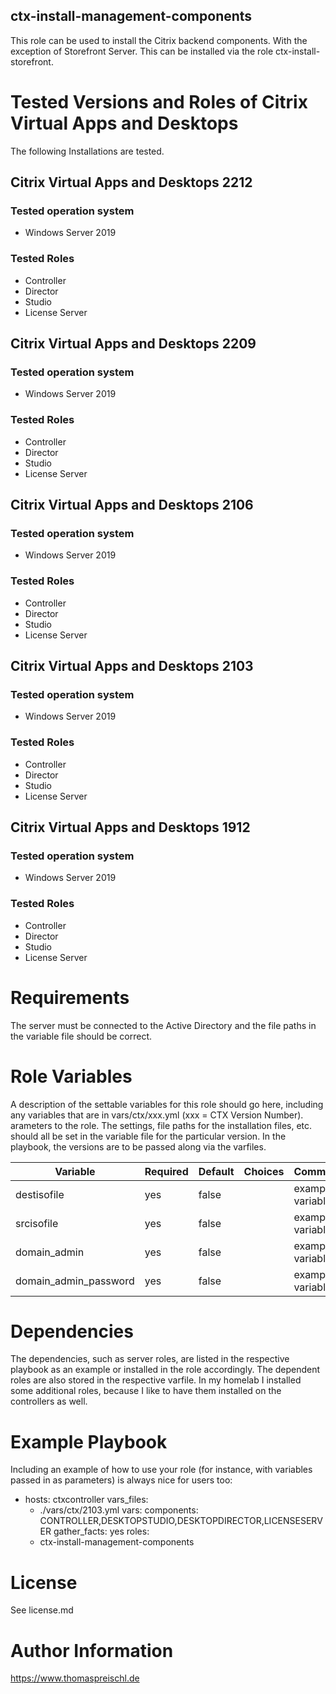 ## ctx-install-management-components


This role can be used to install the Citrix backend components. With the exception of Storefront Server. This can be installed via the role ctx-install-storefront.


# Tested Versions and Roles of Citrix Virtual Apps and Desktops

The following Installations are tested.

## Citrix Virtual Apps and Desktops 2212

### Tested operation system
- Windows Server 2019

### Tested Roles
- Controller
- Director
- Studio
- License Server


## Citrix Virtual Apps and Desktops 2209

### Tested operation system
- Windows Server 2019

### Tested Roles
- Controller
- Director
- Studio
- License Server


## Citrix Virtual Apps and Desktops 2106

### Tested operation system
- Windows Server 2019

### Tested Roles
- Controller
- Director
- Studio
- License Server


## Citrix Virtual Apps and Desktops 2103

### Tested operation system
- Windows Server 2019

### Tested Roles
- Controller
- Director
- Studio
- License Server


## Citrix Virtual Apps and Desktops 1912

### Tested operation system
- Windows Server 2019

### Tested Roles
- Controller
- Director
- Studio
- License Server


# Requirements


The server must be connected to the Active Directory and the file paths in the variable file should be correct.

# Role Variables

A description of the settable variables for this role should go here, including any variables that are in vars/ctx/xxx.yml (xxx = CTX Version Number). arameters to the role.
The settings, file paths for the installation files, etc. should all be set in the variable file for the particular version. In the playbook, the versions are to be passed along via the varfiles.

| Variable                | Required | Default | Choices                   | Comments                                 |
|-------------------------|----------|---------|---------------------------|------------------------------------------|
| destisofile             | yes      | false   |                           | example variable                         |
| srcisofile              | yes      | false   |                           | example variable                         |
| domain_admin            | yes      | false   |                           | example variable                         |
| domain_admin_password   | yes      | false   |                           | example variable                         |


# Dependencies

The dependencies, such as server roles, are listed in the respective playbook as an example or installed in the role accordingly. The dependent roles are also stored in the respective varfile.
In my homelab I installed some additional roles, because I like to have them installed on the controllers as well.

# Example Playbook

Including an example of how to use your role (for instance, with variables passed in as parameters) is always nice for users too:


- hosts: ctxcontroller
  vars_files:
    - ./vars/ctx/2103.yml
  vars:
    components: CONTROLLER,DESKTOPSTUDIO,DESKTOPDIRECTOR,LICENSESERVER
  gather_facts: yes
  roles:
    - ctx-install-management-components


# License

See license.md

# Author Information


https://www.thomaspreischl.de